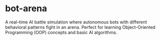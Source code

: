 # bot-arena
A real-time AI battle simulation where autonomous bots with different behavioral patterns fight in an arena. Perfect for learning Object-Oriented Programming (OOP) concepts and basic AI algorithms.
